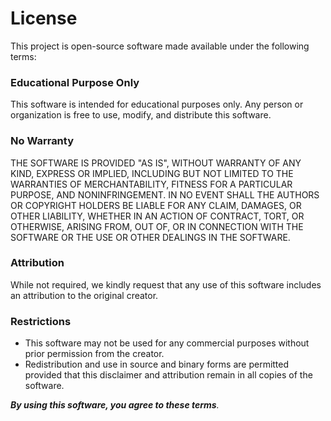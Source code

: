 # License

This project is open-source software made available under the following terms:

### Educational Purpose Only
This software is intended for educational purposes only. Any person or organization is free to use, modify, and distribute this software.

### No Warranty
THE SOFTWARE IS PROVIDED "AS IS", WITHOUT WARRANTY OF ANY KIND, EXPRESS OR IMPLIED, INCLUDING BUT NOT LIMITED TO THE WARRANTIES OF MERCHANTABILITY, FITNESS FOR A PARTICULAR PURPOSE, AND NONINFRINGEMENT. IN NO EVENT SHALL THE AUTHORS OR COPYRIGHT HOLDERS BE LIABLE FOR ANY CLAIM, DAMAGES, OR OTHER LIABILITY, WHETHER IN AN ACTION OF CONTRACT, TORT, OR OTHERWISE, ARISING FROM, OUT OF, OR IN CONNECTION WITH THE SOFTWARE OR THE USE OR OTHER DEALINGS IN THE SOFTWARE.

### Attribution
While not required, we kindly request that any use of this software includes an attribution to the original creator.

### Restrictions
- This software may not be used for any commercial purposes without prior permission from the creator.
- Redistribution and use in source and binary forms are permitted provided that this disclaimer and attribution remain in all copies of the software.

_**By using this software, you agree to these terms**._